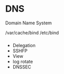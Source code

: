 # DNS
Domain Name System

/var/cache/bind
/etc/bind

### 
- Delegation
- SSHFP
- View
- log rotate
- DNSSEC
